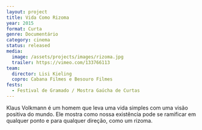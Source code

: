 ```yaml
---
layout: project
title: Vida Como Rizoma
year: 2015
format: Curta
genre: Documentário
category: cinema
status: released
media:
  image: /assets/projects/images/rizoma.jpg
  trailer: https://vimeo.com/133766113
team:
  director: Lisi Kieling
  copro: Cabana Filmes e Besouro Filmes
fests:
  - Festival de Gramado / Mostra Gaúcha de Curtas
---
```


Klaus Volkmann é um homem que leva uma vida simples com uma visão positiva do mundo. Ele mostra como nossa existência pode se ramificar em qualquer ponto e para qualquer direção, como um rizoma.
